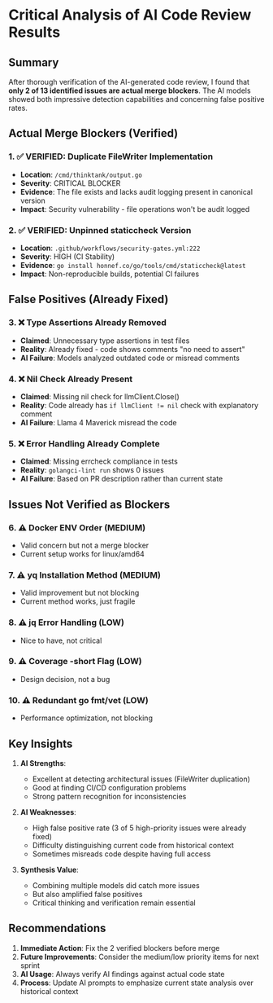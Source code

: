 # Critical Analysis of AI Code Review Results

## Summary

After thorough verification of the AI-generated code review, I found that **only 2 of 13 identified issues are actual merge blockers**. The AI models showed both impressive detection capabilities and concerning false positive rates.

## Actual Merge Blockers (Verified)

### 1. ✅ VERIFIED: Duplicate FileWriter Implementation
- **Location**: `/cmd/thinktank/output.go`
- **Severity**: CRITICAL BLOCKER
- **Evidence**: The file exists and lacks audit logging present in canonical version
- **Impact**: Security vulnerability - file operations won't be audit logged

### 2. ✅ VERIFIED: Unpinned staticcheck Version
- **Location**: `.github/workflows/security-gates.yml:222`
- **Severity**: HIGH (CI Stability)
- **Evidence**: `go install honnef.co/go/tools/cmd/staticcheck@latest`
- **Impact**: Non-reproducible builds, potential CI failures

## False Positives (Already Fixed)

### 3. ❌ Type Assertions Already Removed
- **Claimed**: Unnecessary type assertions in test files
- **Reality**: Already fixed - code shows comments "no need to assert"
- **AI Failure**: Models analyzed outdated code or misread comments

### 4. ❌ Nil Check Already Present
- **Claimed**: Missing nil check for llmClient.Close()
- **Reality**: Code already has `if llmClient != nil` check with explanatory comment
- **AI Failure**: Llama 4 Maverick misread the code

### 5. ❌ Error Handling Already Complete
- **Claimed**: Missing errcheck compliance in tests
- **Reality**: `golangci-lint run` shows 0 issues
- **AI Failure**: Based on PR description rather than current state

## Issues Not Verified as Blockers

### 6. ⚠️ Docker ENV Order (MEDIUM)
- Valid concern but not a merge blocker
- Current setup works for linux/amd64

### 7. ⚠️ yq Installation Method (MEDIUM)
- Valid improvement but not blocking
- Current method works, just fragile

### 8. ⚠️ jq Error Handling (LOW)
- Nice to have, not critical

### 9. ⚠️ Coverage -short Flag (LOW)
- Design decision, not a bug

### 10. ⚠️ Redundant go fmt/vet (LOW)
- Performance optimization, not blocking

## Key Insights

1. **AI Strengths**:
   - Excellent at detecting architectural issues (FileWriter duplication)
   - Good at finding CI/CD configuration problems
   - Strong pattern recognition for inconsistencies

2. **AI Weaknesses**:
   - High false positive rate (3 of 5 high-priority issues were already fixed)
   - Difficulty distinguishing current code from historical context
   - Sometimes misreads code despite having full access

3. **Synthesis Value**:
   - Combining multiple models did catch more issues
   - But also amplified false positives
   - Critical thinking and verification remain essential

## Recommendations

1. **Immediate Action**: Fix the 2 verified blockers before merge
2. **Future Improvements**: Consider the medium/low priority items for next sprint
3. **AI Usage**: Always verify AI findings against actual code state
4. **Process**: Update AI prompts to emphasize current state analysis over historical context
